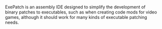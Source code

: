 ExePatch is an assembly IDE designed to simplify the development of binary patches to executables, such as when creating code mods for video games, although it should work for many kinds of executable patching needs.